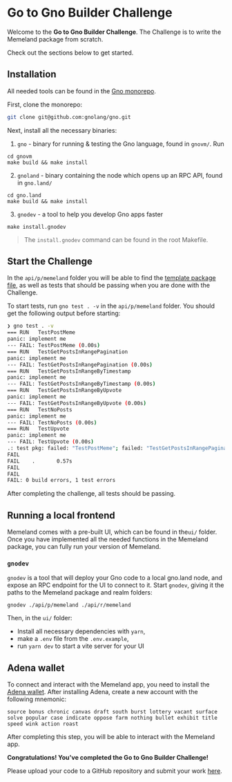 # Go to Gno Builder Challenge

Welcome to the **Go to Gno Builder Challenge**.
The Challenge is to write the Memeland package from scratch.

Check out the sections below
to get started.

## Installation

All needed tools can be found in the [Gno monorepo](https://github.com/gnolang/gno).

First, clone the monorepo:

```bash
git clone git@github.com:gnolang/gno.git
```

Next, install all the necessary binaries:

1. `gno` - binary for running & testing the Gno language, found in `gnovm/`. 
Run

```
cd gnovm
make build && make install
```

2. `gnoland` - binary containing the node which opens up an RPC API, found in 
`gno.land/`

```
cd gno.land
make build && make install
```

3. `gnodev` - a tool to help you develop Gno apps faster
```
make install.gnodev
```

> The `install.gnodev` command can be found in the root Makefile.


## Start the Challenge

In the `api/p/memeland` folder you will be able to find the
[template package file](./memeland/api/p/memeland/memeland.gno), as well
as tests that should be passing when you are done with the Challenge.

To start tests, run `gno test . -v` in the `api/p/memeland` folder. You should 
get the following output before starting: 

```bash
❯ gno test . -v      
=== RUN   TestPostMeme
panic: implement me
--- FAIL: TestPostMeme (0.00s)
=== RUN   TestGetPostsInRangePagination
panic: implement me
--- FAIL: TestGetPostsInRangePagination (0.00s)
=== RUN   TestGetPostsInRangeByTimestamp
panic: implement me
--- FAIL: TestGetPostsInRangeByTimestamp (0.00s)
=== RUN   TestGetPostsInRangeByUpvote
panic: implement me
--- FAIL: TestGetPostsInRangeByUpvote (0.00s)
=== RUN   TestNoPosts
panic: implement me
--- FAIL: TestNoPosts (0.00s)
=== RUN   TestUpvote
panic: implement me
--- FAIL: TestUpvote (0.00s)
.: test pkg: failed: "TestPostMeme"; failed: "TestGetPostsInRangePagination"; failed: "TestGetPostsInRangeByTimestamp"; failed: "TestGetPostsInRangeByUpvote"; failed: "TestNoPosts"; failed: "TestUpvote"
FAIL
FAIL    .       0.57s
FAIL
FAIL
FAIL: 0 build errors, 1 test errors
```

After completing the challenge, all tests should be passing.

## Running a local frontend

Memeland comes with a pre-built UI, which can be found in the`ui/`
folder. Once you have implemented all the needed functions in the Memeland package,
you can fully run your version of Memeland.

### `gnodev`

`gnodev` is a tool that will deploy your Gno code to a local gno.land node, 
and expose an RPC endpoint for the UI to connect to it. Start `gnodev`, giving
it the paths to the Memeland package and realm folders:

```
gnodev ./api/p/memeland ./api/r/memeland
```

Then, in the `ui/` folder:
- Install all necessary dependencies with `yarn`,
- make a `.env` file from the `.env.example`,
- run `yarn dev` to start a vite server for your UI

## Adena wallet

To connect and interact with the Memeland app, you need to install the 
[Adena wallet](https://adena.app). After installing Adena,
create a new account with the following mnemonic:

```
source bonus chronic canvas draft south burst lottery vacant surface solve popular case indicate oppose farm nothing bullet exhibit title speed wink action roast
```

After completing this step, you will be able to interact with the Memeland app.

**Congratulations! You've completed the Go to Gno Builder Challenge!**

Please upload your code to a GitHub repository and submit your work
[here](https://forms.gle/94Qr9VcbySefpmco8).

